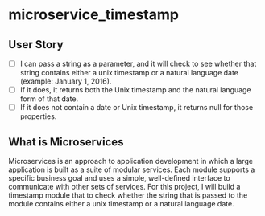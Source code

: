 # microservice_timestamp

## User Story
- [ ] I can pass a string as a parameter, and it will check to see whether that string contains either a unix timestamp or a natural language date (example: January 1, 2016).
- [ ] If it does, it returns both the Unix timestamp and the natural language form of that date.
- [ ] If it does not contain a date or Unix timestamp, it returns null for those properties.

## What is Microservices
Microservices is an approach to application development in which a large application is built as a suite of modular services. 
Each module supports a specific business goal and uses a simple, well-defined interface to communicate with other sets of services.
For this project, I will build a timestamp module that to check whether the string that is passed to the module contains either a unix timestamp or a natural language date.


